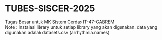 # TUBES-SISCER-2025
Tugas Besar untuk MK Sistem Cerdas IT-47-GABREM  
Note : Instalasi library untuk setiap library yang akan digunakan. data yang digunakan adalah datasets.csv (arrhythmia.names)
